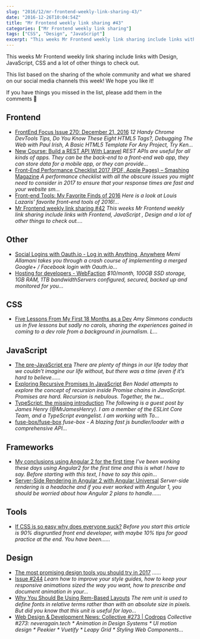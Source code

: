 ```yaml
---
slug: "2016/12/mr-frontend-weekly-link-sharing-43/"
date: "2016-12-26T10:04:54Z"
title: "Mr Frontend weekly link sharing #43"
categories: ["Mr Frontend weekly link sharing"]
tags: ["CSS", "Design", "JavaScript"]
excerpt: "This weeks Mr Frontend weekly link sharing include links with Design, JavaScript, CSS and a lot of ..."
---
```


This weeks Mr Frontend weekly link sharing include links with Design, JavaScript, CSS and a lot of other things to check out.

This list based on the sharing of the whole community and what we shared on our social media channels this week! We hope you like it!

If you have things you missed in the list, please add them in the comments 🙂

## Frontend

* [FrontEnd Focus Issue 270: December 21, 2016](http://buff.ly/2h4Cyhu "FrontEnd Focus Issue 270: December 21, 2016") _12 Handy Chrome DevTools Tips, Do You Know These Eight HTML5 Tags?, Debugging The Web with Paul Irish, A Basic HTML5 Template For Any Project, Try Ken..._
* [New Course: Build a REST API With Laravel](http://buff.ly/2iile9S "New Course: Build a REST API With Laravel") _REST APIs are useful for all kinds of apps. They can be the back-end to a front-end web app, they can store data for a mobile app, or they can provide..._
* [Front-End Performance Checklist 2017 (PDF, Apple Pages) – Smashing Magazine](http://buff.ly/2hraLZT "Front-End Performance Checklist 2017 (PDF, Apple Pages) – Smashing Magazine") _A performance checklist with all the obscure issues you might need to consider in 2017 to ensure that your response times are fast and your website sm..._
* [Front-end Tools: My Favorite Finds of 2016](http://buff.ly/2hVn3gj "Front-end Tools: My Favorite Finds of 2016") _Here is a look at Louis Lazaris' favorite front-end tools of 2016!..._
* [Mr Frontend weekly link sharing #42](http://blog.mrfrontend.org/2016/12/mr-frontend-weekly-link-sharing-42/ "Mr Frontend weekly link sharing #42") _This weeks Mr Frontend weekly link sharing include links with Frontend, JavaScript , Design and a lot of other things to check out...._

## Other

* [Social Logins with Oauth.io - Log in with Anything, Anywhere](http://buff.ly/2h4HgMk "Social Logins with Oauth.io - Log in with Anything, Anywhere") _Memi Allamani takes you through a crash course of implementing a merged Google+ / Facebook login with Oauth.io..._
* [Hosting for developers - WebFaction](http://buff.ly/2h2u92V "Hosting for developers - WebFaction") _$10/month, 100GB SSD storage, 1GB RAM, 1TB bandwidthServers configured, secured, backed up and monitored for you..._

## CSS

* [Five Lessons From My First 18 Months as a Dev](http://buff.ly/2iibnRs "Five Lessons From My First 18 Months as a Dev") _Amy Simmons conducts us in five lessons but sadly no carols, sharing the experiences gained in coming to a dev role from a background in journalism. L..._

## JavaScript

* [The pre-JavaScript era](http://buff.ly/2iikGAW "The pre-JavaScript era") _There are plenty of things in our life today that we couldn’t imagine our life without, but there was a time (even if it’s hard to believe…..._
* [Exploring Recursive Promises In JavaScript](http://buff.ly/2h4y3Uj "Exploring Recursive Promises In JavaScript") _Ben Nadel attempts to explore the concept of recursion inside Promise chains in JavaScript. Promises are hard. Recursion is nebulous. Together, the tw..._
* [TypeScript: the missing introduction](http://buff.ly/2hcGNwn "TypeScript: the missing introduction") _The following is a guest post by James Henry (@MrJamesHenry). I am a member of the ESLint Core Team, and a TypeScript evangelist. I am working with To..._
* [fuse-box/fuse-box](http://buff.ly/2hKOl6z "fuse-box/fuse-box") _fuse-box - A blazing fast js bundler/loader with a comprehensive API..._

## Frameworks

* [My conclusions using Angular 2 for the first time](http://buff.ly/2hJSOZu "My conclusions using Angular 2 for the first time") _I’ve been working these days using Angular2 for the first time and this is what I have to say. Before starting with this text, I have to say this opin..._
* [Server-Side Rendering in Angular 2 with Angular Universal](http://buff.ly/2hQVzbX "Server-Side Rendering in Angular 2 with Angular Universal") _Server-side rendering is a headache and if you ever worked with Angular 1, you should be worried about how Angular 2 plans to handle......_

## Tools

* [If CSS is so easy why does everyone suck?](http://buff.ly/2i4Pohw "If CSS is so easy why does everyone suck?") _Before you start this article is 90% disgruntled front end developer, with maybe 10% tips for good practice at the end. You have been…..._

## Design

* [The most promising design tools you should try in 2017](http://buff.ly/2hehcyq "The most promising design tools you should try in 2017") _…..._
* [Issue #244](http://buff.ly/2hcyJfe "Issue #244") _Learn how to improve your style guides, how to keep your responsive animations sized the way you want, how to prescribe and document animation in your..._
* [Why You Should Be Using Rem-Based Layouts](http://buff.ly/2gR6iOU "Why You Should Be Using Rem-Based Layouts") _The rem unit is used to define fonts in relative terms rather than with an absolute size in pixels. But did you know that this unit is useful for layo..._
* [Web Design & Development News: Collective #273 | Codrops](http://buff.ly/2gMnoO3 "Web Design & Development News: Collective #273 | Codrops") _Collective #273: neveragain.tech * Animation in Design Systems * UI motion design * Peekier * Vuetify * Leapy Grid * Styling Web Components..._